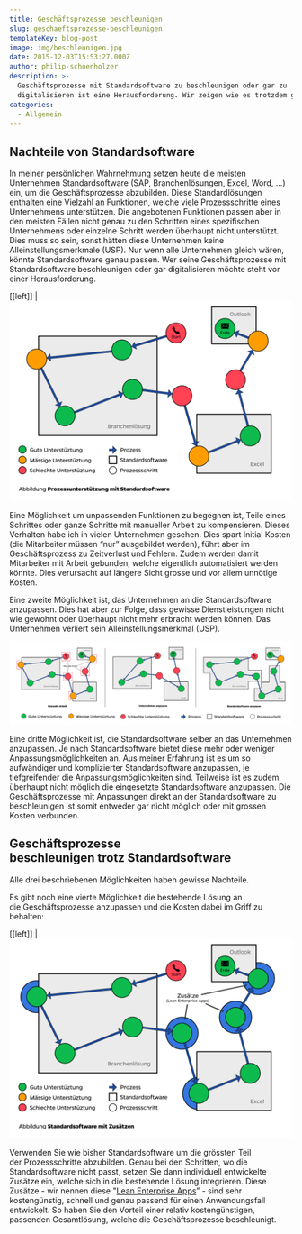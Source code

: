 ```yaml
---
title: Geschäftsprozesse beschleunigen
slug: geschaeftsprozesse-beschleunigen
templateKey: blog-post
image: img/beschleunigen.jpg
date: 2015-12-03T15:53:27.000Z
author: philip-schoenholzer
description: >-
  Geschäftsprozesse mit Standardsoftware zu beschleunigen oder gar zu
  digitalisieren ist eine Herausforderung. Wir zeigen wie es trotzdem geht.
categories:
  - Allgemein
---
```


<h2>Nachteile von Standardsoftware</h2>

In meiner persönlichen Wahrnehmung setzen heute die meisten Unternehmen Standardsoftware (SAP, Branchenlösungen, Excel, Word, …) ein, um die Geschäftsprozesse abzubilden. Diese Standardlösungen enthalten eine Vielzahl an Funktionen, welche viele Prozessschritte eines Unternehmens unterstützen. Die angebotenen Funktionen passen aber in den meisten Fällen nicht genau zu den Schritten eines spezifischen Unternehmens oder einzelne Schritt werden überhaupt nicht unterstützt. Dies muss so sein, sonst hätten diese Unternehmen keine Alleinstellungsmerkmale (USP). Nur wenn alle Unternehmen gleich wären, könnte Standardsoftware genau passen. Wer seine Geschäftsprozesse mit Standardsoftware beschleunigen oder gar digitalisieren möchte steht vor einer Herausforderung.

[[left]]
|![Prozessunterstützung mit Standardsoftware](img/prozessunterstuetzung-mit-standardsoftware.png)

Eine Möglichkeit um unpassenden Funktionen zu begegnen ist, Teile eines Schrittes oder ganze Schritte mit manueller Arbeit zu kompensieren. Dieses Verhalten habe ich in vielen Unternehmen gesehen. Dies spart Initial Kosten (die Mitarbeiter müssen “nur” ausgebildet werden), führt aber im Geschäftsprozess zu Zeitverlust und Fehlern. Zudem werden damit Mitarbeiter mit Arbeit gebunden, welche eigentlich automatisiert werden könnte. Dies verursacht auf längere Sicht grosse und vor allem unnötige Kosten.

Eine zweite Möglichkeit ist, das Unternehmen an die Standardsoftware anzupassen. Dies hat aber zur Folge, dass gewisse Dienstleistungen nicht wie gewohnt oder überhaupt nicht mehr erbracht werden können. Das Unternehmen verliert sein Alleinstellungsmerkmal (USP).

![Manuell Anpassen](img/manuell-anpassen.png)

Eine dritte Möglichkeit ist, die Standardsoftware selber an das Unternehmen anzupassen. Je nach Standardsoftware bietet diese mehr oder weniger Anpassungsmöglichkeiten an. Aus meiner Erfahrung ist es um so aufwändiger und komplizierter Standardsoftware anzupassen, je tiefgreifender die Anpassungsmöglichkeiten sind. Teilweise ist es zudem überhaupt nicht möglich die eingesetzte Standardsoftware anzupassen. Die Geschäftsprozesse mit Anpassungen direkt an der Standardsoftware zu beschleunigen ist somit entweder gar nicht möglich oder mit grossen Kosten verbunden.

<h2>Geschäftsprozesse beschleunigen trotz Standardsoftware</h2>

Alle drei beschriebenen Möglichkeiten haben gewisse Nachteile.

Es gibt noch eine vierte Möglichkeit die bestehende Lösung an die Geschäftsprozesse anzupassen und die Kosten dabei im Griff zu behalten:

[[left]]
|![Geschäftsprozesse mit Zusätzen beschleunigen](img/zusaetze.png)

Verwenden Sie wie bisher Standardsoftware um die grössten Teil der Prozessschritte abzubilden. Genau bei den Schritten, wo die Standardsoftware nicht passt, setzen Sie dann individuell entwickelte Zusätze ein, welche sich in die bestehende Lösung integrieren. Diese Zusätze - wir nennen diese "<a href="http://lean-enterprise-app.com" target="_blank">Lean Enterprise Apps</a>” - sind sehr kostengünstig, schnell und genau passend für einen Anwendungsfall entwickelt. So haben Sie den Vorteil einer relativ kostengünstigen, passenden Gesamtlösung, welche die Geschäftsprozesse beschleunigt.
